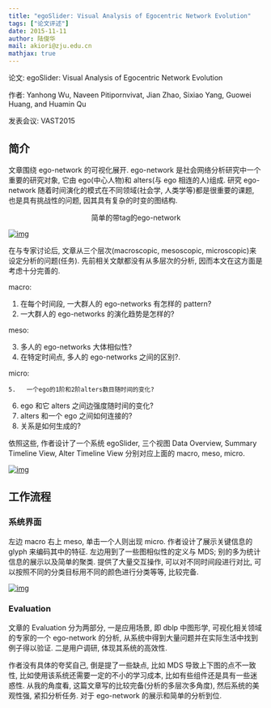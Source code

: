 ```yaml
---
title: "egoSlider: Visual Analysis of Egocentric Network Evolution"
tags: ["论文评述"]
date: 2015-11-11
author: 陆俊华
mail: akiori@zju.edu.cn
mathjax: true
---
```


论文: egoSlider: Visual Analysis of Egocentric Network Evolution

作者: Yanhong Wu, Naveen Pitipornvivat, Jian Zhao, Sixiao Yang, Guowei Huang, and Huamin Qu

发表会议: VAST2015

## 简介

文章围绕 ego-network 的可视化展开. ego-network 是社会网络分析研究中一个重要的研究对象, 它由 ego(中心人物)和 alters(与 ego 相连的人)组成. 研究 ego-network 随着时间演化的模式在不同领域(社会学, 人类学等)都是很重要的课题, 也是具有挑战性的问题, 因其具有复杂的时变的图结构.

<div align="center">简单的带tag的ego-network</div>

[![img](http://www.cad.zju.edu.cn/home/vagblog/wp-content/uploads/2015/11/%E5%9B%BE%E7%89%872.png)](http://www.cad.zju.edu.cn/home/vagblog/wp-content/uploads/2015/11/图片2.png)

在与专家讨论后, 文章从三个层次(macroscopic, mesoscopic, microscopic)来设定分析的问题(任务). 先前相关文献都没有从多层次的分析, 因而本文在这方面是考虑十分完善的.

macro:

1. 在每个时间段, 一大群人的 ego-networks 有怎样的 pattern?
2. 一大群人的 ego-networks 的演化趋势是怎样的?

meso:

3. 多人的 ego-networks 大体相似性?
4. 在特定时间点, 多人的 ego-networks 之间的区别?.

micro:

    5.   一个ego的1阶和2阶alters数目随时间的变化?

6.  ego 和它 alters 之间边强度随时间的变化?
7.  alters 和一个 ego 之间如何连接的?
8.  关系是如何生成的?

依照这些, 作者设计了一个系统 egoSlider, 三个视图 Data Overview, Summary Timeline View, Alter Timeline View 分别对应上面的 macro, meso, micro.

[![img](http://www.cad.zju.edu.cn/home/vagblog/wp-content/uploads/2015/11/%E5%9B%BE%E7%89%871.png)](http://www.cad.zju.edu.cn/home/vagblog/wp-content/uploads/2015/11/图片1.png)

## 工作流程

### 系统界面

左边 macro 右上 meso, 单击一个人则出现 micro. 作者设计了展示关键信息的 glyph 来编码其中的特征. 左边用到了一些图相似性的定义与 MDS; 别的多为统计信息的展示以及简单的聚类. 提供了大量交互操作, 可以对不同时间段进行对比, 可以按照不同的分类目标用不同的颜色进行分类等等, 比较完备.

[![img](http://www.cad.zju.edu.cn/home/vagblog/wp-content/uploads/2015/11/%E5%9B%BE%E7%89%8721.png)](http://www.cad.zju.edu.cn/home/vagblog/wp-content/uploads/2015/11/图片21.png)

### Evaluation

文章的 Evaluation 分为两部分, 一是应用场景, 即 dblp 中图形学, 可视化相关领域的专家的一个 ego-network 的分析, 从系统中得到大量问题并在实际生活中找到例子得以验证. 二是用户调研, 体现其系统的高效性.

作者没有具体的夸奖自己, 倒是提了一些缺点, 比如 MDS 导致上下图的点不一致性, 比如使用该系统还需要一定的不小的学习成本, 比如有些组件还是具有一些迷惑性. 从我的角度看, 这篇文章写的比较完备(分析的多层次多角度), 然后系统的美观性强, 紧扣分析任务. 对于 ego-network 的展示和简单的分析到位.
